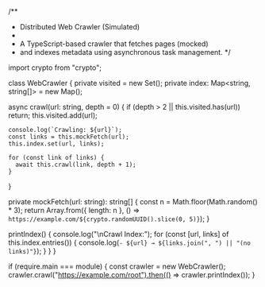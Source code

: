 /**
 * Distributed Web Crawler (Simulated)
 *
 * A TypeScript-based crawler that fetches pages (mocked)
 * and indexes metadata using asynchronous task management.
 */

import crypto from "crypto";

class WebCrawler {
  private visited = new Set<string>();
  private index: Map<string, string[]> = new Map();

  async crawl(url: string, depth = 0) {
    if (depth > 2 || this.visited.has(url)) return;
    this.visited.add(url);

    console.log(`Crawling: ${url}`);
    const links = this.mockFetch(url);
    this.index.set(url, links);

    for (const link of links) {
      await this.crawl(link, depth + 1);
    }
  }

  private mockFetch(url: string): string[] {
    const n = Math.floor(Math.random() * 3);
    return Array.from({ length: n }, () => `https://example.com/${crypto.randomUUID().slice(0, 5)}`);
  }

  printIndex() {
    console.log("\nCrawl Index:");
    for (const [url, links] of this.index.entries()) {
      console.log(`- ${url} → ${links.join(", ") || "(no links)"}`);
    }
  }
}

if (require.main === module) {
  const crawler = new WebCrawler();
  crawler.crawl("https://example.com/root").then(() => crawler.printIndex());
}
